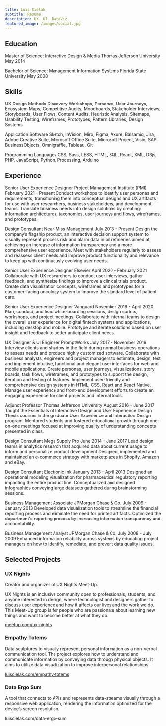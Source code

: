 ```yaml
---
title: Luis Cielak
subtitle: Resume
description: UX. UI. DataViz.
featured_image: /images/social.jpg
---
```


## Education

Master of Science: Interactive Design & Media
Thomas Jefferson University May 2014

Bachelor of Science: Management Information Systems
Florida State University May 2008

## Skills

UX Design Methods
Discovery Workshops, Personas, User Journeys, Ecosystem Maps, Competitive Audits, Moodboards, Stakeholder Interviews, Storyboards, User Flows, Content Audits, Heuristic Analysis, Sitemaps, Usability Testing, Wireframes, Prototypes, Pattern Libraries, Design Systems

Application Software
Sketch, InVision, Miro, Figma, Axure, Balsamiq, Jira, Adobe Creative Suite, Microsoft Office Suite, Microsoft Project, Visio, SAP BusinessObjects, Omnigraffle, Tableau, Git

Programming Languages
CSS, Sass, LESS, HTML, SQL, React, XML, D3js, PHP, JavaScript, Python, Processing, Arduino

## Experience

Senior User Experience Designer
Project Management Institute (PMI)    February 2021 - Present
Conduct workshops to identify user personas and requirements, transitioning them into conceptual designs and UX artifacts for use with user researchers, business stakeholders, and development teams. Translate business needs into design solutions by creating: information architectures, taxonomies, user journeys and flows, wireframes, and prototypes.

Design Consultant
Near-Miss Management    July 2013 - Present
Design the company’s flagship product, an interactive decision support system to visually represent process risk and alarm data in oil refineries aimed at achieving an increase of information transparency and a more comprehensive user experience. Meet with stakeholders regularly to assess and reassess client needs and improve product functionality and relevance to keep up with continuously evolving user needs.

Senior User Experience Designer
Elsevier     April 2020 - February 2021
Collaborate with UX researchers to conduct user interviews, gather feedback, and synthesize findings to improve a clinical trials product. Create data visualization concepts, wireframes and prototypes for a customer-facing oncology system to improve the standard level of patient care.

Senior User Experience Designer
Vanguard     November 2019 - April 2020
Plan, conduct, and lead white-boarding sessions, design sprints, workshops, and project meetings. Collaborate with internal teams to design the overall user experience for digital fintech systems and applications, including desktop and mobile. Prototype and iterate solutions based on user insight and feedback to better anticipate client needs.

UX Designer & UI Engineer
PromptWorks    July 2017 - November 2019
Interview clients and shadow in the field during normal business operations to assess needs and produce highly customized software. Collaborate with business analysts, engineers and project managers to estimate, design, test and implement intuitive, functional and elegant user interfaces for web and mobile applications. Create personas, user journeys, visualizations, story boards, task flows, wireframes, and prototypes to support the design, iteration and testing of features. Implement user-friendly and comprehensive design systems in HTML, CSS, React and React Native. Manage user experience and front-end development efforts to create an engaging experience for client projects and internal tools.

Adjunct Professor
Thomas Jefferson University    August 2016 - June 2017
Taught the Essentials of Interactive Design and User Experience Design Thesis courses in the graduate User Experience and Interaction Design program. Mentored students and fostered educational growth through one-on-one meetings focused at improving quality of understanding concepts presented in class.

Design Consultant
Mega Supply Pro    June 2014 - June 2017
Lead design teams in analytics research that acquired data about current usage to inform and personalize product development Designed, implemented and maintained an e-commerce strategy with marketplaces in Shopify, Amazon and eBay.

Design Consultant
Electronic Ink    January 2013 - April 2013
Designed an operational modeling visualization for pharmaceutical regulatory reporting impacting the entire product line. Conceptualized and designed infographics conveying large datasets gathered during brainstorming sessions.

Business Management Associate
JPMorgan Chase & Co.    July 2009 - January 2013
Developed data visualization tools to streamline the financial reporting process and eliminate the need for printed artifacts. Optimized the department's reporting process by increasing information transparency and accountability.

Business Management Analyst
JPMorgan Chase & Co.    July 2008 - July 2009
Enhanced information reliability across systems by educating project managers on how to identify, remediate, and prevent data quality issues.

## Selected Projects

### UX Nights

Creator and organizer of UX Nights Meet-Up.

UX Nights is an inclusive community open to professionals, students, and anyone interested in design, where technologist and designers gather to discuss user experience and how it affects our lives and the work we do. This Meet-Up group is for people who are passionate about learning new things and want to become better at what they do.

[meetup.com/ux-nights](meetup.com/ux-nights)


### Empathy Totems

Data sculptures to visually represent personal information as a non-verbal communication tool. The project explores how to understand and communicate information by conveying data through physical objects. It aims to utilize data visualization to improve interpersonal relationships.

[luiscielak.com/empathy-totems](luiscielak.com/empathy-totems)


### Data Ergo Sum

A tool that connects to APIs and represents data-streams visually through a responsive web application, rendering the information optimized for the device’s screen resolution.

luiscielak.com/data-ergo-sum